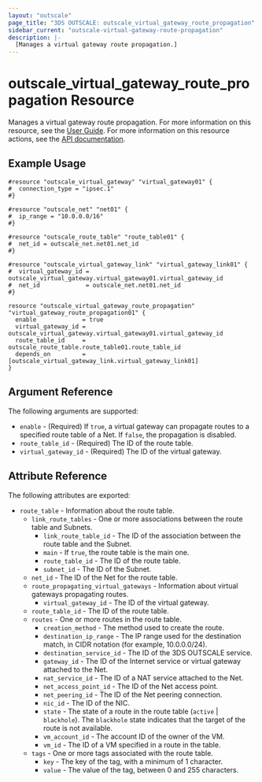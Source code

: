 ```yaml
---
layout: "outscale"
page_title: "3DS OUTSCALE: outscale_virtual_gateway_route_propagation"
sidebar_current: "outscale-virtual-gateway-route-propagation"
description: |-
  [Manages a virtual gateway route propagation.]
---
```


# outscale_virtual_gateway_route_propagation Resource

Manages a virtual gateway route propagation.
For more information on this resource, see the [User Guide](https://wiki.outscale.net/display/EN/About+Routing+Configuration+for+VPN+Connections).
For more information on this resource actions, see the [API documentation](https://docs.outscale.com/api#3ds-outscale-api-virtualgateway).

## Example Usage

```hcl
#resource "outscale_virtual_gateway" "virtual_gateway01" {
#  connection_type = "ipsec.1"
#}

#resource "outscale_net" "net01" {
#  ip_range = "10.0.0.0/16"
#}

#resource "outscale_route_table" "route_table01" {
#  net_id = outscale_net.net01.net_id
#}

#resource "outscale_virtual_gateway_link" "virtual_gateway_link01" {
#  virtual_gateway_id = outscale_virtual_gateway.virtual_gateway01.virtual_gateway_id
#  net_id             = outscale_net.net01.net_id
#}

resource "outscale_virtual_gateway_route_propagation" "virtual_gateway_route_propagation01" {
  enable             = true
  virtual_gateway_id = outscale_virtual_gateway.virtual_gateway01.virtual_gateway_id
  route_table_id     = outscale_route_table.route_table01.route_table_id
  depends_on         = [outscale_virtual_gateway_link.virtual_gateway_link01]
}
```

## Argument Reference

The following arguments are supported:

* `enable` - (Required) If `true`, a virtual gateway can propagate routes to a specified route table of a Net. If `false`, the propagation is disabled.
* `route_table_id` - (Required) The ID of the route table.
* `virtual_gateway_id` - (Required) The ID of the virtual gateway.

## Attribute Reference

The following attributes are exported:

* `route_table` - Information about the route table.
  * `link_route_tables` - One or more associations between the route table and Subnets.
    * `link_route_table_id` - The ID of the association between the route table and the Subnet.
    * `main` - If `true`, the route table is the main one.
    * `route_table_id` - The ID of the route table.
    * `subnet_id` - The ID of the Subnet.
  * `net_id` - The ID of the Net for the route table.
  * `route_propagating_virtual_gateways` - Information about virtual gateways propagating routes.
    * `virtual_gateway_id` - The ID of the virtual gateway.
  * `route_table_id` - The ID of the route table.
  * `routes` - One or more routes in the route table.
    * `creation_method` - The method used to create the route.
    * `destination_ip_range` - The IP range used for the destination match, in CIDR notation (for example, 10.0.0.0/24).
    * `destination_service_id` - The ID of the 3DS OUTSCALE service.
    * `gateway_id` - The ID of the Internet service or virtual gateway attached to the Net.
    * `nat_service_id` - The ID of a NAT service attached to the Net.
    * `net_access_point_id` - The ID of the Net access point.
    * `net_peering_id` - The ID of the Net peering connection.
    * `nic_id` - The ID of the NIC.
    * `state` - The state of a route in the route table (`active` \| `blackhole`). The `blackhole` state indicates that the target of the route is not available.
    * `vm_account_id` - The account ID of the owner of the VM.
    * `vm_id` - The ID of a VM specified in a route in the table.
  * `tags` - One or more tags associated with the route table.
    * `key` - The key of the tag, with a minimum of 1 character.
    * `value` - The value of the tag, between 0 and 255 characters.

